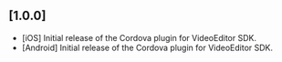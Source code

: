 ## [1.0.0]
* [iOS] Initial release of the Cordova plugin for VideoEditor SDK.
* [Android] Initial release of the Cordova plugin for VideoEditor SDK.
